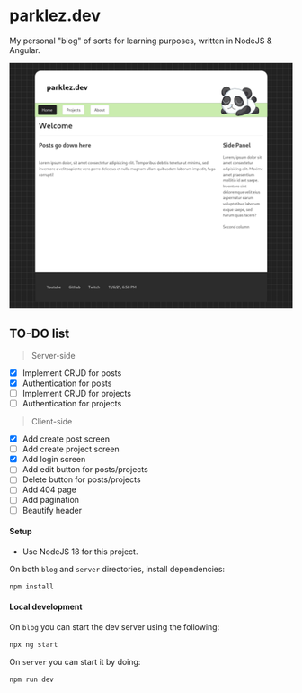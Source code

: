 # parklez.dev
My personal "blog" of sorts for learning purposes, written in NodeJS & Angular.

![early](front.png)


## TO-DO list
> Server-side
- [x] Implement CRUD for posts
- [x] Authentication for posts
- [ ] Implement CRUD for projects
- [ ] Authentication for projects

> Client-side
- [x] Add create post screen
- [ ] Add create project screen
- [x] Add login screen
- [ ] Add edit button for posts/projects
- [ ] Delete button for posts/projects
- [ ] Add 404 page
- [ ] Add pagination
- [ ] Beautify header

#### Setup
- Use NodeJS 18 for this project.

On both `blog` and `server` directories, install dependencies:
```sh
npm install
```

#### Local development
On `blog` you can start the dev server using the following:
```sh
npx ng start
```
On `server` you can start it by doing:
```sh
npm run dev
```